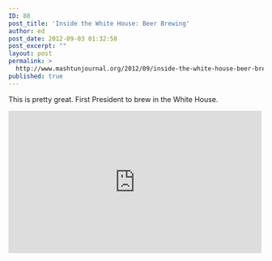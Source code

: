 ```yaml
---
ID: 88
post_title: 'Inside the White House: Beer Brewing'
author: ed
post_date: 2012-09-03 01:32:58
post_excerpt: ""
layout: post
permalink: >
  http://www.mashtunjournal.org/2012/09/inside-the-white-house-beer-brewing/
published: true
---
```

This is pretty great. First President to brew in the White House.

<iframe src="http://www.youtube.com/embed/dygQrX8FI3Q?rel=0" frameborder="0" width="500" height="281"></iframe>